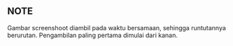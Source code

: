 ## NOTE
Gambar screenshoot diambil pada waktu bersamaan, sehingga runtutannya berurutan. Pengambilan paling pertama dimulai dari kanan.
